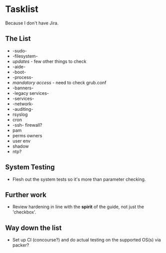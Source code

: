 # Tasklist #

Because I don't have Jira.

## The List ##

* -sudo-
* -filesystem-
* *updates* - few other things to check
* -aide-
* -boot-
* -process-
* *mandatory access* - need to check grub.conf
* -banners-
* -legacy services-
* -services-
* -network-
* -auditing-
* rsyslog
* cron
* -ssh- firewall?
* pam
* perms owners
* user env
* shadow
* ntp?

## System Testing ##

* Flesh out the system tests so it's more than parameter checking.

## Further work ##

* Review hardening in line with the **spirit** of the guide, not just the 'checkbox'.

## Way down the list ##

* Set up CI (concourse?) and do actual testing on the supported OS(s) via packer?
